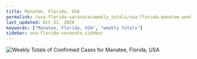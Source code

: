 ```yaml
---
title: Manatee, Florida, USA
permalink: /usa-florida-sarasota/weekly_totals/usa-florida-manatee-weekly_totals.html
last_updated: Oct 31, 2020
keywords: ["Manatee, Florida, USA", "weekly totals"]
sidebar: usa-florida-sarasota_sidebar
---
```


![Weekly Totals of Confirmed Cases for Manatee, Florida, USA](/covid_tracker/images/graphs/usa-florida-manatee-weekly_totals_graph.png)
